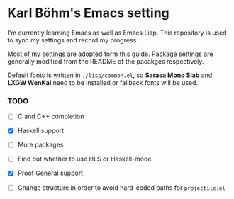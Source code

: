 # Karl Böhm's Emacs setting

I'm currently learning Emacs as well as Emacs Lisp. This repository is used to sync my settings and record my progress.

Most of my settings are adopted form [this](https://zhuanlan.zhihu.com/p/441612281) guide. Package settings are generally modified from the README of the pacakges respectively. 

Default fonts is written in `./lisp/common.el`, so **Sarasa Mono Slab** and **LXGW WenKai** need to be installed or fallback fonts will be used. 

### TODO

- [ ] C and C++ completion

- [x] Haskell support

- [ ] More packages

- [ ] Find out whether to use HLS or Haskell-mode

- [x] Proof General support

- [ ] Change structure in order to avoid hard-coded paths for `projectile.el`
